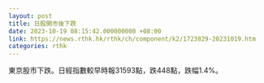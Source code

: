 ```yaml
---
layout: post
title: 日股開市後下跌
date: 2023-10-19 08:15:42.000000000 +08:00
link: https://news.rthk.hk/rthk/ch/component/k2/1723829-20231019.htm
categories: rthk
---
```


東京股市下跌。日經指數較早時報31593點，跌448點，跌幅1.4%。

